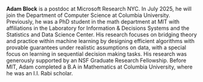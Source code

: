 **Adam Block** is a postdoc at Microsoft Research NYC. In July 2025, he will join the Department of Computer Science at Columbia University. Previously, he was a PhD student in the math department at MIT with affiliations in the Laboratory for Information \& Decisions Systems and the Statistics and Data Science Center. His research focuses on bridging theory and practice within machine learning by designing efficient algorithms with provable guarantees under realistic assumptions on data, with a special focus on learning in sequential decision making tasks. His research was generously supported by an NSF Graduate Research Fellowship. Before MIT, Adam completed a B.A in Mathematics at Columbia University, where he was an I.I. Rabi scholar.